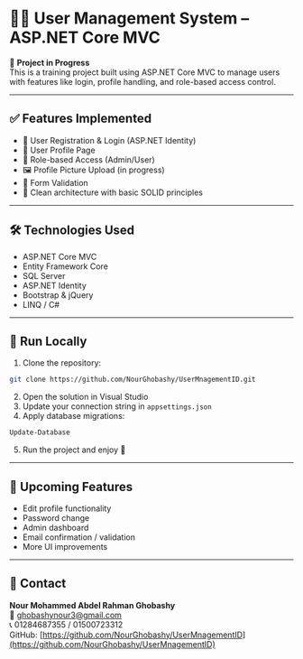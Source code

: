 # 🧑‍💼 User Management System – ASP.NET Core MVC

🚧 **Project in Progress**  
This is a training project built using ASP.NET Core MVC to manage users with features like login, profile handling, and role-based access control.

---

## ✅ Features Implemented

- 👤 User Registration & Login (ASP.NET Identity)
- 📝 User Profile Page
- 🔐 Role-based Access (Admin/User)
- 🖼️ Profile Picture Upload (in progress)
- 🧼 Form Validation
- 🧠 Clean architecture with basic SOLID principles

---

## 🛠️ Technologies Used

- ASP.NET Core MVC  
- Entity Framework Core  
- SQL Server  
- ASP.NET Identity  
- Bootstrap & jQuery  
- LINQ / C#

---

## 🚀 Run Locally

1. Clone the repository:
```bash
git clone https://github.com/NourGhobashy/UserMnagementID.git
```

2. Open the solution in Visual Studio  
3. Update your connection string in `appsettings.json`  
4. Apply database migrations:
```bash
Update-Database
```

5. Run the project and enjoy 🎯

---

## 🚧 Upcoming Features

- Edit profile functionality  
- Password change  
- Admin dashboard  
- Email confirmation / validation  
- More UI improvements

---

## 🤝 Contact

**Nour Mohammed Abdel Rahman Ghobashy**  
📧 ghobashynour3@gmail.com  
📞 01284687355 / 01500723312  
GitHub: [https://github.com/NourGhobashy/UserMnagementID](https://github.com/NourGhobashy/UserMnagementID)
